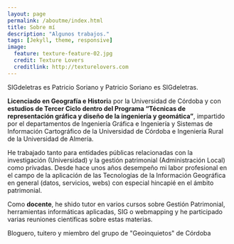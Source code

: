 ```yaml
---
layout: page
permalink: /aboutme/index.html
title: Sobre mí
description: "Algunos trabajos."
tags: [Jekyll, theme, responsive]
image:
  feature: texture-feature-02.jpg
  credit: Texture Lovers
  creditlink: http://texturelovers.com
---
```

SIGdeletras es Patricio Soriano y Patricio Soriano es SIGdeletras.

**Licenciado en Geografía e Histori**a por la Universidad de Córdoba y con **estudios de Tercer Ciclo dentro del Programa “Técnicas de representación gráfica y diseño de la ingeniería y geomática”**, impartido por el departamentos de Ingeniería Gráfica e Ingeniería y Sistemas de Información Cartográfico de la Universidad de Córdoba e Ingeniería Rural de la Universidad de Almería.

He trabajado tanto para  entidades públicas relacionadas con la investigación (Universidad) y la gestión patrimonial (Administración Local) como privadas. Desde hace unos años desempeño mi labor profesional en el campo de la aplicación de las Tecnologías de la Información Geográfica en general (datos, servicios, webs) con especial hincapié en el ámbito patrimonial.

Como **docente**, he shido tutor en varios cursos sobre Gestión Patrimonial, herramientas informáticas aplicadas, SIG o  webmapping y he participado varias reuniones científicas sobre estas materias.

Bloguero, tuitero y miembro del grupo de "Geoinquietos" de Córdoba
